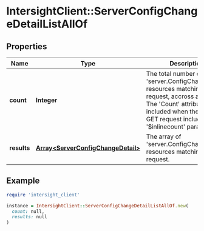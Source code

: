 # IntersightClient::ServerConfigChangeDetailListAllOf

## Properties

| Name | Type | Description | Notes |
| ---- | ---- | ----------- | ----- |
| **count** | **Integer** | The total number of &#39;server.ConfigChangeDetail&#39; resources matching the request, accross all pages. The &#39;Count&#39; attribute is included when the HTTP GET request includes the &#39;$inlinecount&#39; parameter. | [optional] |
| **results** | [**Array&lt;ServerConfigChangeDetail&gt;**](ServerConfigChangeDetail.md) | The array of &#39;server.ConfigChangeDetail&#39; resources matching the request. | [optional] |

## Example

```ruby
require 'intersight_client'

instance = IntersightClient::ServerConfigChangeDetailListAllOf.new(
  count: null,
  results: null
)
```

